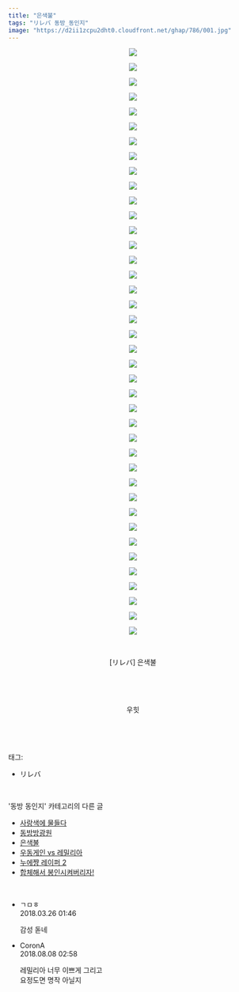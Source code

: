 ```yaml
---
title: "은색불"
tags: "リレバ 동방_동인지"
image: "https://d2ii1zcpu2dht0.cloudfront.net/ghap/786/001.jpg"
---
```

<div class="article">
<p style="text-align: center; clear: none; float: none;"><img src="{{ site.imgserver9 }}/ghap/786/001.jpg"/></p>
<p style="text-align: center; clear: none; float: none;"><img src="{{ site.imgserver9 }}/ghap/786/002.jpg"/></p>
<p style="text-align: center; clear: none; float: none;"><img src="{{ site.imgserver9 }}/ghap/786/003.jpg"/></p>
<p style="text-align: center; clear: none; float: none;"><img src="{{ site.imgserver9 }}/ghap/786/004.jpg"/></p>
<p style="text-align: center; clear: none; float: none;"><img src="{{ site.imgserver9 }}/ghap/786/005.jpg"/></p>
<p style="text-align: center; clear: none; float: none;"><img src="{{ site.imgserver9 }}/ghap/786/006.jpg"/></p>
<p style="text-align: center; clear: none; float: none;"><img src="{{ site.imgserver9 }}/ghap/786/007.jpg"/></p>
<p style="text-align: center; clear: none; float: none;"><img src="{{ site.imgserver9 }}/ghap/786/008.jpg"/></p>
<p style="text-align: center; clear: none; float: none;"><img src="{{ site.imgserver9 }}/ghap/786/009.jpg"/></p>
<p style="text-align: center; clear: none; float: none;"><img src="{{ site.imgserver9 }}/ghap/786/010.jpg"/></p>
<p style="text-align: center; clear: none; float: none;"><img src="{{ site.imgserver9 }}/ghap/786/011.jpg"/></p>
<p style="text-align: center; clear: none; float: none;"><img src="{{ site.imgserver9 }}/ghap/786/012.jpg"/></p>
<p style="text-align: center; clear: none; float: none;"><img src="{{ site.imgserver9 }}/ghap/786/013.jpg"/></p>
<p style="text-align: center; clear: none; float: none;"><img src="{{ site.imgserver9 }}/ghap/786/014.jpg"/></p>
<p style="text-align: center; clear: none; float: none;"><img src="{{ site.imgserver9 }}/ghap/786/015.jpg"/></p>
<p style="text-align: center; clear: none; float: none;"><img src="{{ site.imgserver9 }}/ghap/786/016.jpg"/></p>
<p style="text-align: center; clear: none; float: none;"><img src="{{ site.imgserver9 }}/ghap/786/017.jpg"/></p>
<p style="text-align: center; clear: none; float: none;"><img src="{{ site.imgserver9 }}/ghap/786/018.jpg"/></p>
<p style="text-align: center; clear: none; float: none;"><img src="{{ site.imgserver9 }}/ghap/786/019.jpg"/></p>
<p style="text-align: center; clear: none; float: none;"><img src="{{ site.imgserver9 }}/ghap/786/020.jpg"/></p>
<p style="text-align: center; clear: none; float: none;"><img src="{{ site.imgserver9 }}/ghap/786/021.jpg"/></p>
<p style="text-align: center; clear: none; float: none;"><img src="{{ site.imgserver9 }}/ghap/786/022.jpg"/></p>
<p style="text-align: center; clear: none; float: none;"><img src="{{ site.imgserver9 }}/ghap/786/023.jpg"/></p>
<p style="text-align: center; clear: none; float: none;"><img src="{{ site.imgserver9 }}/ghap/786/024.jpg"/></p>
<p style="text-align: center; clear: none; float: none;"><img src="{{ site.imgserver9 }}/ghap/786/025.jpg"/></p>
<p style="text-align: center; clear: none; float: none;"><img src="{{ site.imgserver9 }}/ghap/786/026.jpg"/></p>
<p style="text-align: center; clear: none; float: none;"><img src="{{ site.imgserver9 }}/ghap/786/027.jpg"/></p>
<p style="text-align: center; clear: none; float: none;"><img src="{{ site.imgserver9 }}/ghap/786/028.jpg"/></p>
<p style="text-align: center; clear: none; float: none;"><img src="{{ site.imgserver9 }}/ghap/786/029.jpg"/></p>
<p style="text-align: center; clear: none; float: none;"><img src="{{ site.imgserver9 }}/ghap/786/030.jpg"/></p>
<p style="text-align: center; clear: none; float: none;"><img src="{{ site.imgserver9 }}/ghap/786/031.jpg"/></p>
<p style="text-align: center; clear: none; float: none;"><img src="{{ site.imgserver9 }}/ghap/786/032.jpg"/></p>
<p style="text-align: center; clear: none; float: none;"><img src="{{ site.imgserver9 }}/ghap/786/033.jpg"/></p>
<p style="text-align: center; clear: none; float: none;"><img src="{{ site.imgserver9 }}/ghap/786/034.jpg"/></p>
<p style="text-align: center; clear: none; float: none;"><img src="{{ site.imgserver9 }}/ghap/786/035.jpg"/></p>
<p style="text-align: center; clear: none; float: none;"><img src="{{ site.imgserver9 }}/ghap/786/036.jpg"/></p>
<p style="text-align: center; clear: none; float: none;"><img src="{{ site.imgserver9 }}/ghap/786/037.jpg"/></p>
<p style="text-align: center; clear: none; float: none;"><img src="{{ site.imgserver9 }}/ghap/786/038.jpg"/></p>
<p style="text-align: center; clear: none; float: none;"><img src="{{ site.imgserver9 }}/ghap/786/039.jpg"/></p>
<p style="text-align: center; clear: none; float: none;"><img src="{{ site.imgserver9 }}/ghap/786/040.jpg"/></p>
<p style="text-align: center; clear: none; float: none;"><br/></p>
<p style="text-align: center; clear: none; float: none;">[リレバ] 은색불</p>
<p style="text-align: center; clear: none; float: none;"><br/></p>
<p style="text-align: center; clear: none; float: none;"><br/></p>
<p style="text-align: center; clear: none; float: none;">우힛</p>
<p><br/></p>
</div><br/>
<div class="tagTrail">
<p>태그: </p>
<ul>
<li>リレバ</li>
</ul>
</div><br/>
<div class="another">
<p>'동방 동인지' 카테고리의 다른 글</p>
<ul>
<li><a href="/ghap_788">사랑색에 물들다</a></li>
<li><a href="/ghap_787">동방방광원</a></li>
<li><a href="/ghap_786">은색불</a></li>
<li><a href="/ghap_785">우동게인 vs 레밀리아</a></li>
<li><a href="/ghap_784">누에쨩 레이퍼 2</a></li>
<li><a href="/ghap_783">합체해서 봉인시켜버리자!</a></li>
</ul>
</div><br/>
<div class="cb_module cb_fluid">
<div class="cb_wrt cb_profile">
<div class="comment">
<ul>
<li class="cb_thumb_off" id="comment15227287">
<div class="cb_comment_area">
<div class="cb_info_area">
<div class="cb_section">
<span class="cb_nick_name">ㄱㅁㅎ</span>
</div>
<div class="cb_section">
<span class="cb_date">2018.03.26 01:46 </span>
</div>
</div>
<div class="cb_dsc_comment">
<p class="cb_dsc">
											감성 돋네
										</p>
</div>
</div></li>
<li class="cb_thumb_off" id="comment15303049">
<div class="cb_comment_area">
<div class="cb_info_area">
<div class="cb_section">
<span class="cb_nick_name">CoronA</span>
</div>
<div class="cb_section">
<span class="cb_date">2018.08.08 02:58 </span>
</div>
</div>
<div class="cb_dsc_comment">
<p class="cb_dsc">
											레밀리아 너무 이쁘게 그리고<br/>
요정도면 명작 아닐지
										</p>
</div>
</div></li>
</ul>
</div>
</div><!-- commentList close -->
</div><br/>
